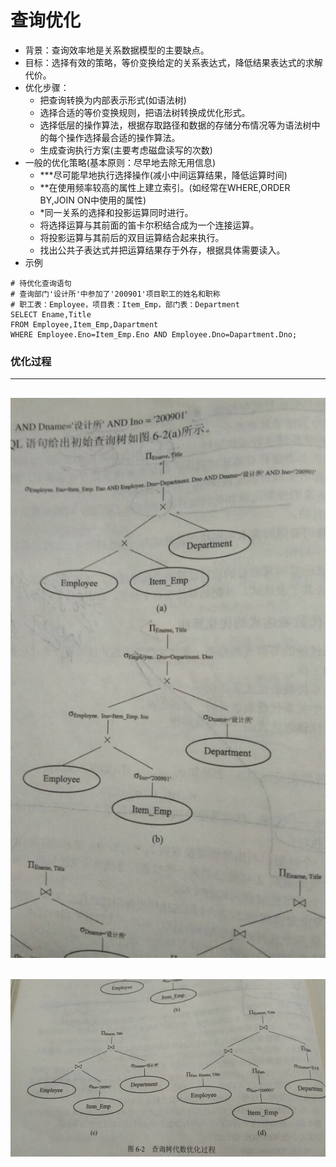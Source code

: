# 查询优化
+ 背景：查询效率地是关系数据模型的主要缺点。
+ 目标：选择有效的策略，等价变换给定的关系表达式，降低结果表达式的求解代价。
+ 优化步骤：
	+ 把查询转换为内部表示形式(如语法树)
	+ 选择合适的等价变换规则，把语法树转换成优化形式。
	+ 选择低层的操作算法，根据存取路径和数据的存储分布情况等为语法树中的每个操作选择最合适的操作算法。
	+ 生成查询执行方案(主要考虑磁盘读写的次数)
+ 一般的优化策略(基本原则：尽早地去除无用信息)
	+ ***尽可能早地执行选择操作(减小中间运算结果，降低运算时间)
	+ **在使用频率较高的属性上建立索引。(如经常在WHERE,ORDER BY,JOIN ON中使用的属性)
	+ *同一关系的选择和投影运算同时进行。
	+ 将选择运算与其前面的笛卡尔积结合成为一个连接运算。
	+ 将投影运算与其前后的双目运算结合起来执行。
	+ 找出公共子表达式并把运算结果存于外存，根据具体需要读入。
+ 示例
```
# 待优化查询语句
# 查询部门'设计所'中参加了'200901'项目职工的姓名和职称
# 职工表：Employee，项目表：Item_Emp，部门表：Department
SELECT Ename,Title
FROM Employee,Item_Emp,Dapartment
WHERE Employee.Eno=Item_Emp.Eno AND Employee.Dno=Dapartment.Dno;
```
### 优化过程
---
![op1.jpg](pictures/op1.jpg)
---
![op2.jpg](pictures/op2.jpg)
---